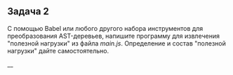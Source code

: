## Задача 2

С помощью Babel или любого другого набора инструментов для преобразования AST-деревьев, напишите программу для извлечения "полезной нагрузки" из файла _main.js_. Определение и состав "полезной нагрузки" дайте самостоятельно.

__